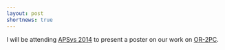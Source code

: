 ```yaml
---
layout: post
shortnews: true
---
```

I will be attending [APSys 2014][apsys] to present a poster on our work on [OR-2PC](research/or-2pc/).

[apsys]: http://acs.ict.ac.cn/apsys2014/